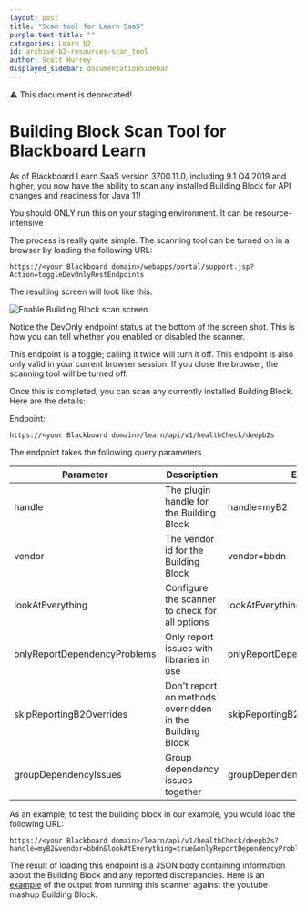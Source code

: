 ```yaml
---
layout: post
title: "Scan tool for Learn SaaS"
purple-text-title: ""
categories: Learn b2
id: archive-b2-resources-scan_tool
author: Scott Hurrey
displayed_sidebar: documentationSidebar
---
```

<VersioningTracker frontMatter={frontMatter}/>

:warning: This document is deprecated!

# Building Block Scan Tool for Blackboard Learn

As of Blackboard Learn SaaS version 3700.11.0, including 9.1 Q4 2019 and higher, you now have the ability to
scan any installed Building Block for API changes and readiness for Java 11!

You should ONLY run this on your staging environment. It can be resource-
intensive

The process is really quite simple. The scanning tool can be turned on in a
browser by loading the following URL:

```apiblueprint
https://<your Blackboard domain>/webapps/portal/support.jsp?Action=toggleDevOnlyRestEndpoints
```

The resulting screen will look like this:

![Enable Building Block scan screen](/assets/img/scan-tool-learn-saas-1.png)

Notice the DevOnly endpoint status at the bottom of the screen shot. This is
how you can tell whether you enabled or disabled the scanner.

This endpoint is a toggle; calling it twice will turn it off. This endpoint is
also only valid in your current browser session. If you close the browser, the
scanning tool will be turned off.

Once this is completed, you can scan any currently installed Building Block.
Here are the details:

Endpoint:

```apiblueprint
https://<your Blackboard domain>/learn/api/v1/healthCheck/deepb2s
```

The endpoint takes the following query parameters

| Parameter                    | Description                                              | Example                           |
| ---------------------------- | -------------------------------------------------------- | --------------------------------- |
| handle                       | The plugin handle for the Building Block                 | handle=myB2                       |
| vendor                       | The vendor id for the Building Block                     | vendor=bbdn                       |
| lookAtEverything             | Configure the scanner to check for all options           | lookAtEverything=true             |
| onlyReportDependencyProblems | Only report issues with libraries in use                 | onlyReportDependencyProblems=true |
| skipReportingB2Overrides     | Don't report on methods overridden in the Building Block | skipReportingB2Overrides=true     |
| groupDependencyIssues        | Group dependency issues together                         | groupDependencyIssues=true        |

As an example, to test the building block in our example, you would load the
following URL:

```apiblueprint
https://<your Blackboard domain>/learn/api/v1/healthCheck/deepb2s?handle=myB2&vendor=bbdn&lookAtEverything=true&onlyReportDependencyProblems=true&skipReportingB2Overrides=true&groupDependencyIssues=true
```

The result of loading this endpoint is a JSON body containing information
about the Building Block and any reported discrepancies. Here is an [example](/assets/files/b2-scan-output-example.zip) of the output from running this scanner against the youtube mashup
Building Block.
<AuthorBox frontMatter={frontMatter}/>
